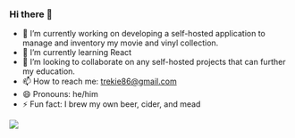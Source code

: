 ### Hi there 👋

- 🔭 I’m currently working on developing a self-hosted application to manage and inventory my movie and vinyl collection.
- 🌱 I’m currently learning React
- 👯 I’m looking to collaborate on any self-hosted projects that can further my education.
- 📫 How to reach me: trekie86@gmail.com
- 😄 Pronouns: he/him
- ⚡ Fun fact: I brew my own beer, cider, and mead

<img src="https://github-readme-stats.vercel.app/api?username=trekie86&count_private=true&show_icons=true&include_all_commits=true"/>
